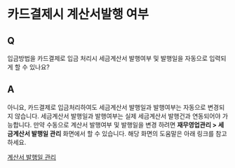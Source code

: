 # 카드결제시 계산서발행 여부

## Q

입금방법을 카드결제로 입금 처리시 세금계산서 발행여부 및 발행일을 자동으로 입력되게 할 수 있나요?

## A

아니요, 카드결제로 입금처리하여도 세금계산서 발행일과 발행여부는 자동으로 변경되지 않습니다. 세금계산서 발행일과 발행여부는 실제 세금계산서 발행건과 연동되어야 가능합니다. 만약 수동으로 계산서 발행여부 및 발행일을 변경 하려면 **재무영업관리 &gt; 세금계산서 발행일 관리** 화면에서 할 수 있습니다. 해당 화면의 도움말은 아래 링크를 참고하세요.

[계산서 발행일 관리](https://github.com/wooritech/ilab-user-manual/tree/60b10d2ce848ba4af094529e73e3786a7c83eb63/자주하는질문/006재무영업관리/계산서%20발행일%20관리.md)

